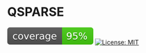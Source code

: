 # QSPARSE

![](docs/assets/coverage.svg)   [![License: MIT](https://img.shields.io/badge/License-MIT-yellow.svg)](LICENSE.txt)

